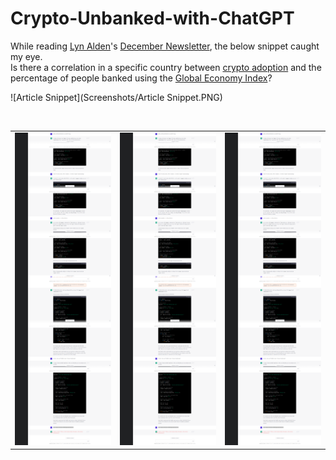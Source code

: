 # Crypto-Unbanked-with-ChatGPT

While reading [Lyn Alden](https://twitter.com/LynAldenContact)'s [December Newsletter](https://www.lynalden.com/december-2022-newsletter/), the below snippet caught my eye.
<br>
Is there a correlation in a specific country between [crypto adoption](https://blog.chainalysis.com/reports/2022-global-crypto-adoption-index/) and the percentage of people banked using the [Global Economy Index](https://www.theglobaleconomy.com/ )?

![Article Snippet](Screenshots/Article Snippet.PNG)

<br>

<table>
  <tr>
    <td>
      <img src="Screenshots/Part1.png" alt="Image 1" width="300" height="500">
    </td>
    <td>
      <img src="Screenshots/Part1.png" alt="Image 2" width="300" height="500">
    </td>
    <td>
      <img src="Screenshots/Part1.png" alt="Image 3" width="300" height="500">
    </td>
  </tr>
</table>
